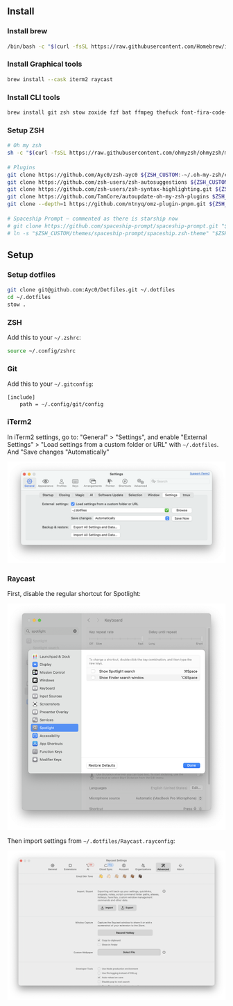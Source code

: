 ## Install

### Install brew

```bash
/bin/bash -c "$(curl -fsSL https://raw.githubusercontent.com/Homebrew/install/HEAD/install.sh)"
```

### Install Graphical tools

```bash
brew install --cask iterm2 raycast
```

### Install CLI tools

```bash
brew install git zsh stow zoxide fzf bat ffmpeg thefuck font-fira-code-nerd-font font-fira-code starship wget ripgrep uv volta
```

### Setup ZSH

```bash
# Oh my zsh
sh -c "$(curl -fsSL https://raw.githubusercontent.com/ohmyzsh/ohmyzsh/master/tools/install.sh)"

# Plugins
git clone https://github.com/Ayc0/zsh-ayc0 ${ZSH_CUSTOM:-~/.oh-my-zsh/custom}/plugins/ayc0
git clone https://github.com/zsh-users/zsh-autosuggestions ${ZSH_CUSTOM:-~/.oh-my-zsh/custom}/plugins/zsh-autosuggestions
git clone https://github.com/zsh-users/zsh-syntax-highlighting.git ${ZSH_CUSTOM:-~/.oh-my-zsh/custom}/plugins/zsh-syntax-highlighting
git clone https://github.com/TamCore/autoupdate-oh-my-zsh-plugins $ZSH_CUSTOM/plugins/autoupdate
git clone --depth=1 https://github.com/ntnyq/omz-plugin-pnpm.git ${ZSH_CUSTOM:-$HOME/.oh-my-zsh/custom}/plugins/pnpm

# Spaceship Prompt – commented as there is starship now
# git clone https://github.com/spaceship-prompt/spaceship-prompt.git "$ZSH_CUSTOM/themes/spaceship-prompt" --depth=1
# ln -s "$ZSH_CUSTOM/themes/spaceship-prompt/spaceship.zsh-theme" "$ZSH_CUSTOM/themes/spaceship.zsh-theme"
```

## Setup

### Setup dotfiles

```bash
git clone git@github.com:Ayc0/Dotfiles.git ~/.dotfiles
cd ~/.dotfiles
stow .
```

### ZSH

Add this to your `~/.zshrc`:

```zsh
source ~/.config/zshrc
```

### Git

Add this to your `~/.gitconfig`:

```config
[include]
	path = ~/.config/git/config
```

### iTerm2

In iTerm2 settings, go to: "General" > "Settings", and enable "External Settings" > "Load settings from a custom folder or URL" with `~/.dotfiles`. And "Save changes "Automatically"

![iTerm2 config](./images/iTerm2.png)

### Raycast

First, disable the regular shortcut for Spotlight:

![Keyboard shortcuts spotlights](./images/Keyboard-shortcuts-spotlights.png)

Then import settings from `~/.dotfiles/Raycast.rayconfig`:

![Raycast import/exports](./images/Raycast.png)
